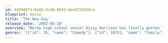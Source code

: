 ```yaml
---
id: 4d3488f3-8a83-4c48-8b43-dee372a256ca
blueprint: movie
title: 'The New Guy'
release_date: '2002-05-10'
overview: "Nerdy high school senior Dizzy Harrison has finally gotten lucky -- after purposely getting expelled, he takes lessons in 'badass cool' from a convict and enrolls at a new school. But can he keep up the ruse?"
genres: '[{"id": 35, "name": "Comedy"}, {"id": 10751, "name": "Family"}]'
---
```

